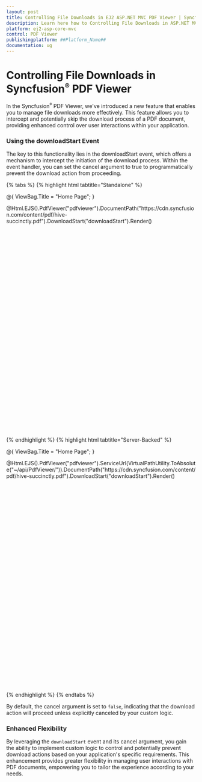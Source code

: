 ```yaml
---
layout: post
title: Controlling File Downloads in EJ2 ASP.NET MVC PDF Viewer | Syncfusion
description: Learn here how to Controlling File Downloads in ASP.NET MVC PDF Viewer component of Syncfusion Essential JS 2 and more.
platform: ej2-asp-core-mvc
control: PDF Viewer
publishingplatform: ##Platform_Name##
documentation: ug
---
```


# Controlling File Downloads in Syncfusion<sup style="font-size:70%">&reg;</sup> PDF Viewer

In the Syncfusion<sup style="font-size:70%">&reg;</sup> PDF Viewer, we've introduced a new feature that enables you to manage file downloads more effectively. This feature allows you to intercept and potentially skip the download process of a PDF document, providing enhanced control over user interactions within your application.

### Using the downloadStart Event

The key to this functionality lies in the downloadStart event, which offers a mechanism to intercept the initiation of the download process. Within the event handler, you can set the cancel argument to true to programmatically prevent the download action from proceeding.

{% tabs %}
{% highlight html tabtitle="Standalone" %}

@{
    ViewBag.Title = "Home Page";
}

<div style="width:100%;height:600px">
    @Html.EJS().PdfViewer("pdfviewer").DocumentPath("https://cdn.syncfusion.com/content/pdf/hive-succinctly.pdf").DownloadStart("downloadStart").Render()
</div>

<script>
function downloadStart(args) { 
    // Your custom logic here
    args.cancel = true; // Prevent download action
};
</script>

{% endhighlight %}
{% highlight html tabtitle="Server-Backed" %}

@{
    ViewBag.Title = "Home Page";
}

<div style="width:100%;height:600px">
    @Html.EJS().PdfViewer("pdfviewer").ServiceUrl(VirtualPathUtility.ToAbsolute("~/api/PdfViewer/")).DocumentPath("https://cdn.syncfusion.com/content/pdf/hive-succinctly.pdf").DownloadStart("downloadStart").Render()
</div>

<script>
function downloadStart(args) { 
    // Your custom logic here
    args.cancel = true; // Prevent download action
};
</script>

{% endhighlight %}
{% endtabs %}


By default, the cancel argument is set to `false`, indicating that the download action will proceed unless explicitly canceled by your custom logic.

### Enhanced Flexibility

By leveraging the `downloadStart` event and its cancel argument, you gain the ability to implement custom logic to control and potentially prevent download actions based on your application's specific requirements. This enhancement provides greater flexibility in managing user interactions with PDF documents, empowering you to tailor the experience according to your needs.